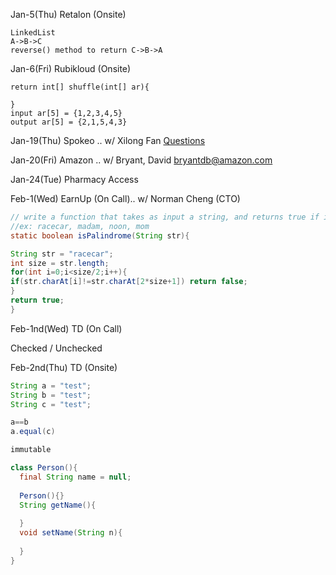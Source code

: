 
Jan-5(Thu) Retalon (Onsite)
```
LinkedList
A->B->C
reverse() method to return C->B->A

```
Jan-6(Fri) Rubikloud (Onsite)
```
return int[] shuffle(int[] ar){

}
input ar[5] = {1,2,3,4,5}
output ar[5] = {2,1,5,4,3}

```

Jan-19(Thu) Spokeo .. w/ Xilong Fan
[Questions](http://collabedit.com/2hjn5)


Jan-20(Fri) Amazon .. w/ Bryant, David <bryantdb@amazon.com>


Jan-24(Tue) Pharmacy Access

Feb-1(Wed) EarnUp (On Call).. w/ Norman Cheng (CTO)
```java
// write a function that takes as input a string, and returns true if it's a palindrome
//ex: racecar, madam, noon, mom
static boolean isPalindrome(String str){

String str = "racecar";
int size = str.length;
for(int i=0;i<size/2;i++){
if(str.charAt[i]!=str.charAt[2*size+1]) return false;
}
return true;
}
```

Feb-1nd(Wed) TD (On Call)

Checked / Unchecked

Feb-2nd(Thu) TD (Onsite)

```java
String a = "test";
String b = "test";
String c = "test";

a==b
a.equal(c)

immutable

class Person(){
  final String name = null;
  
  Person(){}
  String getName(){
  
  }
  void setName(String n){
  
  }
}

```

